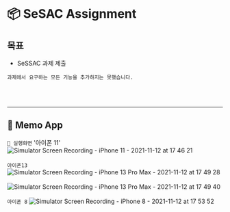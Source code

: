 # 📦 SeSAC Assignment 

## 목표
* SeSSAC 과제 제출

`과제에서 요구하는 모든 기능을 추가하지는 못했습니다.`
 
<br> </br>

***

## 📑  Memo App


`📱 실행화면`
'아이폰 11'
![Simulator Screen Recording - iPhone 11 - 2021-11-12 at 17 46 21](https://user-images.githubusercontent.com/89408824/141439403-cf9116f0-7822-4a8e-a39a-5371abc80e2c.gif)
<br> </br>
`아이폰13`
![Simulator Screen Recording - iPhone 13 Pro Max - 2021-11-12 at 17 49 28](https://user-images.githubusercontent.com/89408824/141439447-f27b986e-839e-4c9b-9866-5ce16e352b14.gif)
<br> </br>
![Simulator Screen Recording - iPhone 13 Pro Max - 2021-11-12 at 17 49 40](https://user-images.githubusercontent.com/89408824/141439469-1ea86cf3-70f3-4c93-8f57-56280fd33684.gif)
<br> </br>
`아이폰 8`
![Simulator Screen Recording - iPhone 8 - 2021-11-12 at 17 53 52](https://user-images.githubusercontent.com/89408824/141439485-c3c42aac-19be-4f6b-b724-d7d53c104b54.gif)

